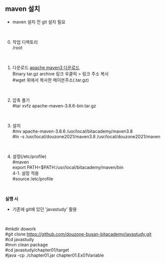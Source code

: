 ## maven 설치   
*  maven 설치 전 git 설치 필요
<br>

0. 작업 디렉토리   
   /root   
<br>

1. 다운로드
   [apache maven3 다운로드](https://maven.apache.org/download.cgi)   
   Binary tar.gz archive 링크 우클릭 > 링크 주소 복사   
   #wget 위에서 복사한 메이븐주소(.tar.gz)   
<br>  

2. 압축 풀기   
   #tar xvfz apache-maven-3.8.6-bin.tar.gz   
<br>  

3. 설치   
   #mv apache-maven-3.8.6 /usr/local/bitacademy/maven3.8   
   #ln -s /usr/local/douzone2021/maven3.8 /usr/local/douzone2021/maven   
<br>

4. 설정(/etc/profile)   
  #maven   
  export PATH=$PATH:/usr/local/bitacademy/maven/bin   
4-1. 설정 적용   
  #source /etc/profile   
<br>

**실행 시**
  * 기존에 git에 있던 'javastudy' 활용   
  <br>

  #mkdir dowork   
  #git clone https://github.com/douzone-busan-bitacademy/javastudy.git   
  #cd javastudy   
  #mvn clean package   
  #cd javastudy/chapter01/target   
  #java -cp ./chapter01.jar chapter01.Ex01Variable   
